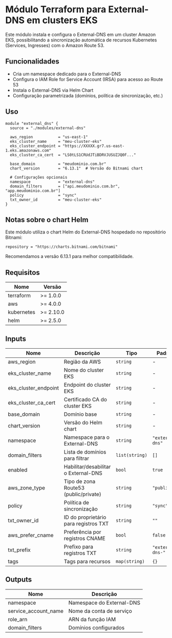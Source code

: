 # Módulo Terraform para External-DNS em clusters EKS

Este módulo instala e configura o External-DNS em um cluster Amazon EKS, possibilitando a sincronização automática de recursos Kubernetes (Services, Ingresses) com o Amazon Route 53.

## Funcionalidades

- Cria um namespace dedicado para o External-DNS
- Configura o IAM Role for Service Account (IRSA) para acesso ao Route 53
- Instala o External-DNS via Helm Chart
- Configuração parametrizada (domínios, política de sincronização, etc.)

## Uso

```hcl
module "external_dns" {
  source = "./modules/external-dns"

  aws_region           = "us-east-1"
  eks_cluster_name     = "meu-cluster-eks"
  eks_cluster_endpoint = "https://XXXXX.gr7.us-east-1.eks.amazonaws.com"
  eks_cluster_ca_cert  = "LS0tLS1CRUdJTiBDRVJUSUZJQ0F..."

  base_domain          = "meudominio.com.br"
  chart_version        = "6.13.1"  # Versão do Bitnami chart

  # Configurações opcionais
  namespace            = "external-dns"
  domain_filters       = ["api.meudominio.com.br", "app.meudominio.com.br"]
  policy               = "sync"
  txt_owner_id         = "meu-cluster-eks"
}
```

## Notas sobre o chart Helm

Este módulo utiliza o chart Helm do External-DNS hospedado no repositório Bitnami:

```
repository = "https://charts.bitnami.com/bitnami"
```

Recomendamos a versão 6.13.1 para melhor compatibilidade.

## Requisitos

| Nome       | Versão    |
| ---------- | --------- |
| terraform  | >= 1.0.0  |
| aws        | >= 4.0.0  |
| kubernetes | >= 2.10.0 |
| helm       | >= 2.5.0  |

## Inputs

| Nome                 | Descrição                             | Tipo           | Padrão            | Obrigatório |
| -------------------- | ------------------------------------- | -------------- | ----------------- | ----------- |
| aws_region           | Região da AWS                         | `string`       | -                 | sim         |
| eks_cluster_name     | Nome do cluster EKS                   | `string`       | -                 | sim         |
| eks_cluster_endpoint | Endpoint do cluster EKS               | `string`       | -                 | sim         |
| eks_cluster_ca_cert  | Certificado CA do cluster EKS         | `string`       | -                 | sim         |
| base_domain          | Domínio base                          | `string`       | -                 | sim         |
| chart_version        | Versão do Helm chart                  | `string`       | -                 | sim         |
| namespace            | Namespace para o External-DNS         | `string`       | `"external-dns"`  | não         |
| domain_filters       | Lista de domínios para filtrar        | `list(string)` | `[]`              | não         |
| enabled              | Habilitar/desabilitar o External-DNS  | `bool`         | `true`            | não         |
| aws_zone_type        | Tipo de zona Route53 (public/private) | `string`       | `"public"`        | não         |
| policy               | Política de sincronização             | `string`       | `"sync"`          | não         |
| txt_owner_id         | ID do proprietário para registros TXT | `string`       | `""`              | não         |
| aws_prefer_cname     | Preferência por registros CNAME       | `bool`         | `false`           | não         |
| txt_prefix           | Prefixo para registros TXT            | `string`       | `"external-dns-"` | não         |
| tags                 | Tags para recursos                    | `map(string)`  | `{}`              | não         |

## Outputs

| Nome                 | Descrição                 |
| -------------------- | ------------------------- |
| namespace            | Namespace do External-DNS |
| service_account_name | Nome da conta de serviço  |
| role_arn             | ARN da função IAM         |
| domain_filters       | Domínios configurados     |
